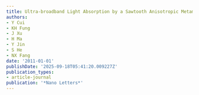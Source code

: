 ```yaml
---
title: Ultra-broadband Light Absorption by a Sawtooth Anisotropic Metamaterial Slab
authors:
- Y Cui
- KH Fung
- J Xu
- H Ma
- Y Jin
- S He
- NX Fang
date: '2011-01-01'
publishDate: '2025-09-18T05:41:20.009227Z'
publication_types:
- article-journal
publication: '*Nano Letters*'
---
```

